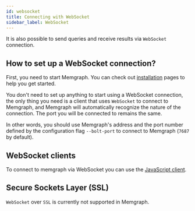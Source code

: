 ```yaml
---
id: websocket
title: Connecting with WebSocket
sidebar_label: WebSocket
---
```


It is also possible to send queries and receive results via `WebSocket`
connection.

## How to set up a WebSocket connection?

First, you need to start Memgraph. You can check out
[installation](/installation/overview.mdx) pages to help you get started.

You don't need to set up anything to start using a WebSocket connection, the
only thing you need is a client that uses `WebSocket` to connect to Memgraph,
and Memgraph will automatically recognize the nature of the connection. The port
you will be connected to remains the same.

In other words, you should use Memgraph's address and the port number defined by
the configuration flag `--bolt-port` to connect to Memgraph (`7687` by default).

## WebSocket clients

To connect to memgraph via WebSocket you can use the [JavaScript
client](/connect-to-memgraph/drivers/javascript.md).

## Secure Sockets Layer (SSL)

`WebSocket` over `SSL` is currently not supported in Memgraph.
